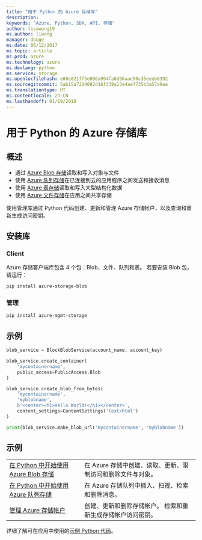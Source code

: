 ```yaml
---
title: "用于 Python 的 Azure 存储库"
description: 
keywords: "Azure, Python, SDK, API, 存储"
author: lisawong19
ms.author: liwong
manager: douge
ms.date: 06/12/2017
ms.topic: article
ms.prod: azure
ms.technology: azure
ms.devlang: python
ms.service: storage
ms.openlocfilehash: e00e821ff3e806a994fa8d96aae50c35eeeb8392
ms.sourcegitcommit: 5ab15a7214082d16f339a13e4ae7735b3a57a9aa
ms.translationtype: HT
ms.contentlocale: zh-CN
ms.lasthandoff: 01/19/2018
---
```

# <a name="azure-storage-libraries-for-python"></a>用于 Python 的 Azure 存储库

## <a name="overview"></a>概述
- 通过 [Azure Blob 存储](https://docs.microsoft.com/en-us/azure/storage/storage-python-how-to-use-blob-storage)读取和写入对象与文件
- 使用 [Azure 队列存储](https://docs.microsoft.com/azure/storage/storage-python-how-to-use-queue-storage)在已连接到云的应用程序之间发送和接收消息
- 使用 [Azure 表存储](https://docs.microsoft.com/azure/storage/storage-python-how-to-use-table-storage)读取和写入大型结构化数据 
- 使用 [Azure 文件存储](https://docs.microsoft.com/azure/storage/storage-python-how-to-use-file-storage)在应用之间共享存储

使用管理库通过 Python 代码创建、更新和管理 Azure 存储帐户，以及查询和重新生成访问密钥。

## <a name="install-the-libraries"></a>安装库

### <a name="client"></a>Client

Azure 存储客户端库包含 4 个包：Blob、文件、队列和表。 若要安装 Blob 包，请运行：

```bash
pip install azure-storage-blob
```

### <a name="management"></a>管理

```bash
pip install azure-mgmt-storage
```

## <a name="example"></a>示例
```python
blob_service = BlockBlobService(account_name, account_key)

blob_service.create_container(
    'mycontainername',
    public_access=PublicAccess.Blob
)

blob_service.create_blob_from_bytes(
    'mycontainername',
    'myblobname',
    b'<center><h1>Hello World!</h1></center>',
    content_settings=ContentSettings('text/html')
)

print(blob_service.make_blob_url('mycontainername', 'myblobname'))
```

## <a name="samples"></a>示例

| | |
|--|--|
| [在 Python 中开始使用 Azure Blob 存储](https://docs.microsoft.com/en-us/azure/storage/blobs/storage-python-how-to-use-blob-storage) | 在 Azure 存储中创建、读取、更新、限制访问和删除文件与对象。 |
| [在 Python 中开始使用 Azure 队列存储](https://docs.microsoft.com/en-us/azure/storage/queues/storage-python-how-to-use-queue-storage) | 在 Azure 存储队列中插入、扫视、检索和删除消息。 | 
| [管理 Azure 存储帐户](https://azure.microsoft.com/resources/samples/storage-python-manage) | 创建、更新和删除存储帐户。 检索和重新生成存储帐户访问密钥。

详细了解可在应用中使用的[示例 Python 代码](https://azure.microsoft.com/resources/samples/?platform=python)。
